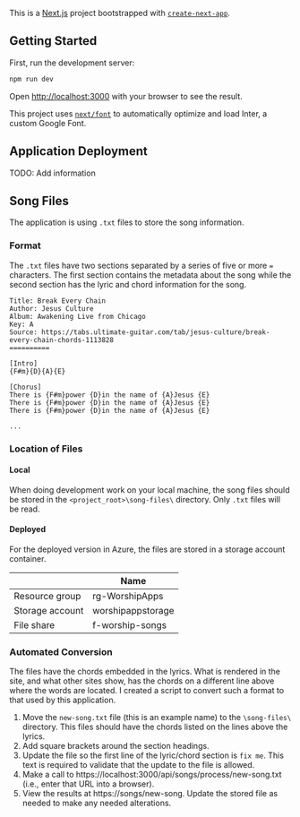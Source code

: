 This is a [Next.js](https://nextjs.org/) project bootstrapped with [`create-next-app`](https://github.com/vercel/next.js/tree/canary/packages/create-next-app).

## Getting Started

First, run the development server:

```bash
npm run dev
```

Open [http://localhost:3000](http://localhost:3000) with your browser to see the result.

This project uses [`next/font`](https://nextjs.org/docs/basic-features/font-optimization) to automatically optimize and load Inter, a custom Google Font.

## Application Deployment

TODO: Add information

## Song Files

The application is using `.txt` files to store the song information.

### Format

The `.txt` files have two sections separated by a series of five or more `=` characters. The first section contains the metadata about the song while the second section has the lyric and chord information for the song.

```
Title: Break Every Chain
Author: Jesus Culture
Album: Awakening Live from Chicago
Key: A
Source: https://tabs.ultimate-guitar.com/tab/jesus-culture/break-every-chain-chords-1113828
==========

[Intro]
{F#m}{D}{A}{E}

[Chorus]
There is {F#m}power {D}in the name of {A}Jesus {E}
There is {F#m}power {D}in the name of {A}Jesus {E}
There is {F#m}power {D}in the name of {A}Jesus {E}

...
```

### Location of Files

#### Local

When doing development work on your local machine, the song files should be stored in the `<project_root>\song-files\` directory. Only `.txt` files will be read.

#### Deployed

For the deployed version in Azure, the files are stored in a storage account container.

|                 | Name              |
|-----------------|-------------------|
| Resource group  | rg-WorshipApps    |
| Storage account | worshipappstorage |
| File share      | f-worship-songs   |

### Automated Conversion

The files have the chords embedded in the lyrics. What is rendered in the site, and what other sites show, has the chords on a different line above where the words are located. I created a script to convert such a format to that used by this application.
1. Move the `new-song.txt` file (this is an example name) to the `\song-files\` directory. This files should have the chords listed on the lines above the lyrics.
2. Add square brackets around the section headings.
2. Update the file so the first line of the lyric/chord section is `fix me`. This text is required to validate that the update to the file is allowed.
3. Make a call to https://localhost:3000/api/songs/process/new-song.txt (i.e., enter that URL into a browser).
4. View the results at https://songs/new-song. Update the stored file as needed to make any needed alterations.